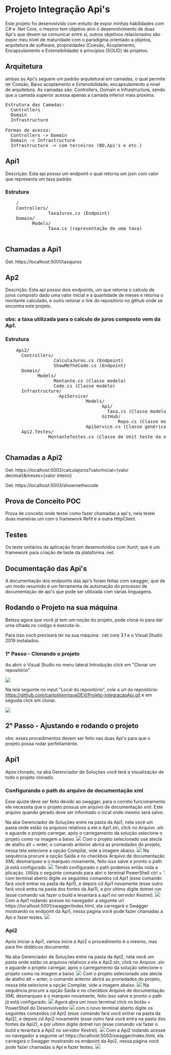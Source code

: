 # Projeto Integração Api's

Este projeto foi desenvolvido com entuito de expor minhas habilidades com C# e .Net Core,
o mesmo tem objetivo alvo o desenvolvimento de duas Api's que devem se comunicar entre si, outros objetivos relacionados são expor meu nível de maturidade com o paradigma orientado a objetos, arquitetura de software, propriedades (Coesão, Acoplamento, Encapsulamento e Extensibilidade) e princípios (SOLID) de projetos.

## Arquitetura
  ambas as Api's seguem um padrão arquitetural em camadas, o qual permite ter Coesão, Baixo acoplamento e Extensibilidade, encapsulamento a nível de arquitetura.
  As camadas são: Controllers, Domain e Infrastructure, sendo que a camada superior acessa apenas a camada inferior mais próxima.

<pre>
Estrutura das Camadas:
  Controllers
  Domain
  Infrastructure

Formas de acesso:
  Controllers -> Domain
  Domain -> Infrastructure   
  Infrastructure -> com terceiros (BD,Api's e etc.)
</pre>
  
  
## Api1
 Descrição: Esta api possui um endpoint o qual retorna um json com valor que representa um taxa padrão

 ### Estrutura
  <pre>
    /
    Controllers/
                TaxaJuros.cs (Endpoint)               
    Domain/     
          Models/
                Taxa.cs (representação de uma taxa)
  </pre>

## Chamadas a Api1
  Get: https://localhost:5001/taxajuros

## Ap2
Descrição: Esta api possui dois endpoints, um que retorna o calculo de juros composto dado uma valor inicial e a quantidade de meses e retorna o montante calculado, e outro retonar o link do repositório no github onde se encontra este projeto.

 ### obs: a taxa utilizada para o calculo de juros composto vem da Ap1.

 ### Estrutura
  <pre>
    Api2/
      Controllers/
                  CalculaJuros.cs (Endpoint) 
                  ShowMeTheCode.cs (Endpoint)
      Domain/     
            Models/
                  Montante.cs (Classe modelo)
                  Code.cs (Classe modelo)         
      Infrastructure/
                    ApiService/
                              Models/
                                    Ap1/
                                      Taxa.cs (Classe modelo)
                                    GitHub/
                                          Repo.cs (Classe modelo)
                              ApiService.cs (Classe genérica de acesso a Api's)
      Api2.Testes/
                MontanteTestes.cs (Classe de Unit teste da entidade montante.)
  </pre>

  ## Chamadas a Api2
  Get: https://localhost:5003/calculajuros?valorInicial={valor decimal}&meses={valor inteiro}

  Get: https://localhost:5003/showmethecode

## Prova de Conceito POC
Prova de conceito onde testei como fazer chamadas a api's, nela testei duas maneiras um com o framework Refit e a outra HttpClient.

## Testes
  Os teste unitários da aplicação foram desenvolvidos com Xunit, que é um framework para criação de teste da plataforma .net.  

## Documentação das Api's
A documentação dos endpoints das api's foram feitas com swagger, que de um modo resumido é um ferramenta de automação do processo de documentação de api's que pode ser utilizada com várias linguagens.


  ## Rodando o Projeto na sua máquina

  Beleza agora que você já tem um noção do projeto, pode cloná-lo para dar uma olhada no código e executa-lo.

  Para isso você precisará ter na sua máquina:
    .net core 3.1 e o Visual Studio 2019 instalados.

  ### 1° Passo - Clonando o projeto

  Ao abrir o Visual Studio no menu lateral Introdução click em "Clonar um repositório".

  <img src="./imgs/clone.png">

  Na tela seguinte no input "Local do repositório", cole a url do repositório:
  https://github.com/carloshenriqueDEV/Projeto-IntegracaoApi.git
  e em seguida click em clonar.

  <img src="./imgs/linkgithub.png">

## 2° Passo - Ajustando e rodando o projeto
  obs: esses procedimentos devem ser feito nas duas Api's para que o projeto possa rodar perfeitamente.

  ## Api1
  Após clonado, na aba Gerenciador de Soluções você terá a visualização de todo o projeto clonado.

  ### Configurando o path do arquivo de documentação xml
  Esse ajuste deve ser feito devido ao swagger, para o correto funcionamento ele necessita que o projeto possua um arquivo de documentação xml. Este arquivo quando gerado deve ser informado o local onde mesmo será salvo.

  Na aba Gerenciador de Soluções entre na pasta da Api1, nela você um pasta onde estão os arquivos relativos a ele e Api1.sln, click
  no Arquivo .sln e aguarde o projeto carregar, após o carregamento da solução selecione o projeto como na imagem a baixo. 
  <img src="./imgs/selecao-api1.png">
  Com o projeto selecionado use atecla de atalho alt + enter,
  o comando anterior abrirá as proriedades do projeto, nessa tela selecione a opção Compilar, vide a imagem abaixo.
  <img src="./imgs/xml-api1.png">
  Na sequência procure a opção Saída e no checkbox Arquivo de documentação XML desmarqueo e o marqueo novamente, feito isso salve e pronto o path já está configurado.
  <img src="./imgs/xml-api1-2.png">
  Tendo configurado o path podemos então roda a plicação.
  Utiliza o seguinte comando para abri o terminal PowerShell ctrl + '.
  com terminal aberto digite os seguintes comandos
  cd Api1 (esse comando fará você entrar na pasta da Api1),
  e depois cd Api1 novamente (esse outro fará você entra na pasta dos fontes da Api1),
  e por ultimo digite dotnet run (esse comando vai fazer o build e levantará a api1 no servidor Kestrel).
  <img src="./imgs/api1-inicializada.png">
  Com a Api1 rodando acesse no navegador a seguinte url https://localhost:5001/swagger/index.html, ela carregará o Swagger mostrando os endpoint da Api1, nessa página você pode fazer chamadas a Api e fazer testes.
  <img src="./imgs/SwaggerApi1.png">

  ### Api2
  Após iniciar a Api1, vamos inicie a Api2 o procedimento é o mesmo, mas para fim didáticos documentei.

  Na aba Gerenciador de Soluções entre na pasta da Api2, nela você um pasta onde estão os arquivos relativos a ele e Api2.sln, click
  no Arquivo .sln e aguarde o projeto carregar, após o carregamento da solução selecione o projeto como na imagem a baixo.
  <img src="./imgs/selecao-api2.png">
  Com o projeto selecionado use atecla de atalho alt + enter,
  o comando anterior abrirá as proriedades do projeto, nessa tela selecione a opção Compilar, vide a imagem abaixo.
  <img src="./imgs/xml-api2.png">
  Na sequência procure a opção Saída e no checkbox Arquivo de documentação XML desmarqueo e o marqueo novamente, feito isso salve e pronto o path já está configurado.
  <img src="./imgs/xml-api2-2.png">
  Agora abra um novo terminal click no botão + PowerShell do Desenvolvedor
  <img src="./imgs/adicionando-outro-terminal.png">
  com o novo terminal aberto digite os seguintes comandos
  cd Api2 (esse comando fará você entrar na pasta da Api2),
  e depois cd Api2 novamente (esse outro fará você entra na pasta dos fontes da Api2),
  e por ultimo digite dotnet run (esse comando vai fazer o build e levantará a Api2 no servidor Kestrel).
  <img src="./imgs/Api2-inicializada.png">
  Com a Api2 rodando acesse no navegador a seguinte url https://localhost:5003/swagger/index.html, ela carregará o Swagger mostrando os endpoint da Api2, nessa página você pode fazer chamadas a Api e fazer testes.
  <img src="./imgs/SwaggerApi2.png">